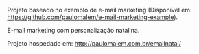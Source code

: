 Projeto baseado no exemplo de e-mail marketing (Disponível em: https://github.com/paulomalem/e-mail-marketing-example).

E-mail marketing com personalização natalina.

Projeto hospedado em: http://paulomalem.com.br/emailnatal/
